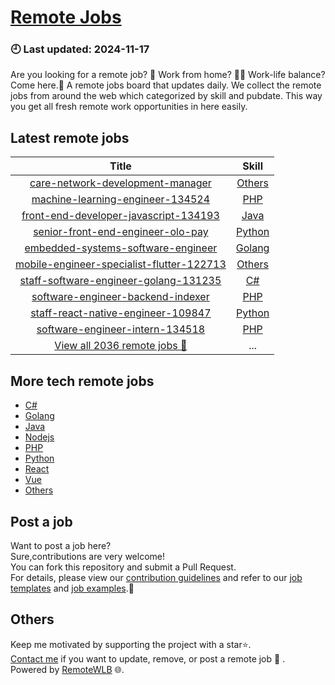# [Remote Jobs](https://github.com/RemoteWLB/remote-jobs)  
### 🕘 Last updated: 2024-11-17  
Are you looking for a remote job? 💼 Work from home? 👩‍💻 Work-life balance?  
Come here.🎁 A remote jobs board that updates daily. We collect the remote jobs from around the web which categorized by skill and pubdate. This way you get all fresh remote work opportunities in here easily.  
  
## Latest remote jobs  
| Title | Skill |  
|:-----:|:-----:|  
| [care-network-development-manager](https://github.com/RemoteWLB/remote-jobs/tree/main/jobs/Others/2024-11/care-network-development-manager) | [Others](https://github.com/RemoteWLB/remote-jobs/tree/main/jobs/Others/) |  
| [machine-learning-engineer-134524](https://github.com/RemoteWLB/remote-jobs/tree/main/jobs/PHP/2024-11/machine-learning-engineer-134524) | [PHP](https://github.com/RemoteWLB/remote-jobs/tree/main/jobs/PHP/) |  
| [front-end-developer-javascript-134193](https://github.com/RemoteWLB/remote-jobs/tree/main/jobs/Java/2024-11/front-end-developer-javascript-134193) | [Java](https://github.com/RemoteWLB/remote-jobs/tree/main/jobs/Java/) |  
| [senior-front-end-engineer-olo-pay](https://github.com/RemoteWLB/remote-jobs/tree/main/jobs/Python/2024-11/senior-front-end-engineer-olo-pay) | [Python](https://github.com/RemoteWLB/remote-jobs/tree/main/jobs/Python/) |  
| [embedded-systems-software-engineer](https://github.com/RemoteWLB/remote-jobs/tree/main/jobs/Golang/2024-11/embedded-systems-software-engineer) | [Golang](https://github.com/RemoteWLB/remote-jobs/tree/main/jobs/Golang/) |  
| [mobile-engineer-specialist-flutter-122713](https://github.com/RemoteWLB/remote-jobs/tree/main/jobs/Others/2024-11/mobile-engineer-specialist-flutter-122713) | [Others](https://github.com/RemoteWLB/remote-jobs/tree/main/jobs/Others/) |  
| [staff-software-engineer-golang-131235](https://github.com/RemoteWLB/remote-jobs/tree/main/jobs/C#/2024-11/staff-software-engineer-golang-131235) | [C#](https://github.com/RemoteWLB/remote-jobs/tree/main/jobs/C#/) |  
| [software-engineer-backend-indexer](https://github.com/RemoteWLB/remote-jobs/tree/main/jobs/PHP/2024-11/software-engineer-backend-indexer) | [PHP](https://github.com/RemoteWLB/remote-jobs/tree/main/jobs/PHP/) |  
| [staff-react-native-engineer-109847](https://github.com/RemoteWLB/remote-jobs/tree/main/jobs/Python/2024-11/staff-react-native-engineer-109847) | [Python](https://github.com/RemoteWLB/remote-jobs/tree/main/jobs/Python/) |  
| [software-engineer-intern-134518](https://github.com/RemoteWLB/remote-jobs/tree/main/jobs/PHP/2024-11/software-engineer-intern-134518) | [PHP](https://github.com/RemoteWLB/remote-jobs/tree/main/jobs/PHP/) |  
| [View all 2036 remote jobs 👋](https://github.com/RemoteWLB/remote-jobs/tree/main/jobs) | ... |  
## More tech remote jobs  
* [C#](https://github.com/RemoteWLB/remote-jobs/tree/main/jobs/C%23)  
* [Golang](https://github.com/RemoteWLB/remote-jobs/tree/main/jobs/Golang)   
* [Java](https://github.com/RemoteWLB/remote-jobs/tree/main/jobs/Java)   
* [Nodejs](https://github.com/RemoteWLB/remote-jobs/tree/main/jobs/Nodejs)   
* [PHP](https://github.com/RemoteWLB/remote-jobs/tree/main/jobs/PHP)   
* [Python](https://github.com/RemoteWLB/remote-jobs/tree/main/jobs/Python)   
* [React](https://github.com/RemoteWLB/remote-jobs/tree/main/jobs/React)   
* [Vue](https://github.com/RemoteWLB/remote-jobs/tree/main/jobs/Vue)   
* [Others](https://github.com/RemoteWLB/remote-jobs/tree/main/jobs/Others)  
## Post a job  
Want to post a job here?  
Sure,contributions are very welcome!  
You can fork this repository and submit a Pull Request.  
For details, please view our [contribution guidelines](https://github.com/RemoteWLB/remote-jobs/tree/main/.github/contributing.md) and refer to our [job templates](https://github.com/RemoteWLB/remote-jobs/tree/main/.github/jobs_template.md) and [job examples](https://github.com/RemoteWLB/remote-jobs/tree/main/.github/jobs_example.md).🤝  
## Others  
Keep me motivated by supporting the project with a star⭐.  
[Contact me](https://remotewlb.com/about) if you want to update, remove, or post a remote job 💼 .  
Powered by [RemoteWLB](https://remotewlb.com) 🌐.

